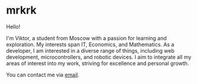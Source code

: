 # mrkrk

Hello!

I'm Viktor, a student from Moscow with a passion for learning and exploration. My interests span IT, Economics, and Mathematics. As a developer, I am interested in a diverse range of things, including web development, microcontrollers, and robotic devices. I aim to integrate all my areas of interest into my work, striving for excellence and personal growth.

You can contact me via [email](mailto:mail@mrkrk.me).
